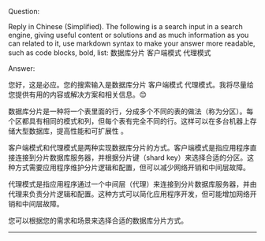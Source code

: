 Question:

Reply in Chinese (Simplified).
The following is a search input in a search engine, giving useful content or solutions and as much information as you can related to it, use markdown syntax to make your answer more readable, such as code blocks, bold, list:
数据库分片 客户端模式 代理模式

Answer:

您好，这是必应。您的搜索输入是数据库分片 客户端模式 代理模式。我将尽量给您提供有用的内容或解决方案和相关信息。😊

数据库分片是一种将一个表里面的行，分成多个不同的表的做法（称为分区）。每个区都具有相同的模式和列，但每个表有完全不同的行。这样可以在多台机器上存储大型数据库，提高性能和可扩展性 。

客户端模式和代理模式是两种实现数据库分片的方式。客户端模式是指应用程序直接连接到分片数据库服务器，并根据分片键（shard key）来选择合适的分区。这种方式需要应用程序维护分片逻辑和配置，但可以减少网络开销和中间层故障。

代理模式是指应用程序通过一个中间层（代理）来连接到分片数据库服务器，并由代理来负责分片逻辑和配置。这种方式可以简化应用程序开发，但可能增加网络开销和中间层故障。

您可以根据您的需求和场景来选择合适的数据库分片方式。


<hr/>

